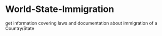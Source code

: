 # World-State-Immigration
get information covering laws and documentation about immigration of a Country/State
